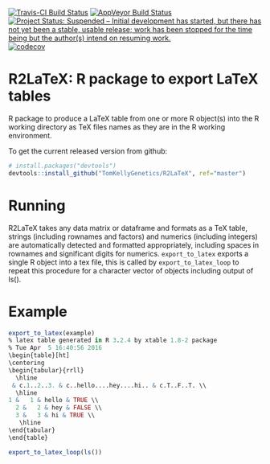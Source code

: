 [![Travis-CI Build Status](https://travis-ci.org/TomKellyGenetics/R2LaTeX.svg?branch=master)](https://travis-ci.org/TomKellyGenetics/R2LaTeX)
[![AppVeyor Build Status](https://ci.appveyor.com/api/projects/status/github/TomKellyGenetics/R2LaTeX?branch=master&svg=true)](https://ci.appveyor.com/project/TomKellyGenetics/R2LaTeX)
[![Project Status: Suspended – Initial development has started, but there has not yet been a stable, usable release; work has been stopped for the time being but the author(s) intend on resuming work.](http://www.repostatus.org/badges/latest/suspended.svg)](http://www.repostatus.org/#suspended)
[![codecov](https://codecov.io/gh/TomKellyGenetics/R2LaTeX/branch/master/graph/badge.svg)](https://codecov.io/gh/TomKellyGenetics/R2LaTeX)

R2LaTeX: R package to export LaTeX tables
===================

R package to produce a LaTeX table from one or more R object(s) into the R working directory as TeX files names as they are in the R working environment. 

To get the current released version from github:

```R
# install.packages("devtools")
devtools::install_github("TomKellyGenetics/R2LaTeX", ref="master")
```

# Running

R2LaTeX takes any data matrix or dataframe and formats as a TeX table, strings (including rownames and factors) and numerics (including integers) are automatically detected and formatted appropriately, including spaces in rownames and significant digits for numerics. `export_to_latex` exports a single R object into a tex file, this is called by `export_to_latex_loop` to repeat this procedure for a character vector of objects including output of ls().

# Example
```R
export_to_latex(example)
% latex table generated in R 3.2.4 by xtable 1.8-2 package
% Tue Apr  5 16:40:56 2016
\begin{table}[ht]
\centering
\begin{tabular}{rrll}
  \hline
 & c.1..2..3. & c..hello....hey....hi.. & c.T..F..T. \\ 
  \hline
1 &   1 & hello & TRUE \\ 
  2 &   2 & hey & FALSE \\ 
  3 &   3 & hi & TRUE \\ 
   \hline
\end{tabular}
\end{table}
```

```R
export_to_latex_loop(ls())
```
